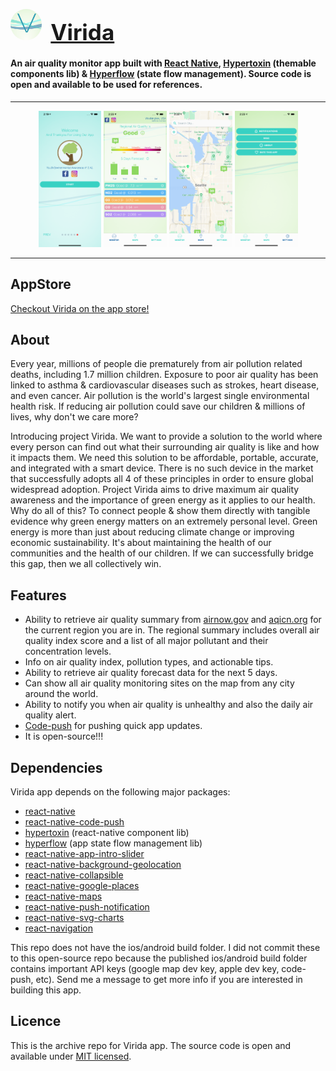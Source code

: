 <p align="left">
    <img width="10%" height="10%" style="border-radius: 60px" src="assets/logos/app-logo.png">
    <a style="font-weight: bold; font-size: 250%; margin-left: 10px" href = "https://github.com/tuantle/virida-air-quality-monitor-app">Virida</a>
</p>

#### An air quality monitor app built with [React Native](https://facebook.github.io/react-native/), [Hypertoxin](https://github.com/tuantle/hypertoxin/) (themable components lib) & [Hyperflow](https://github.com/tuantle/hyperflow) (state flow management). Source code is open and available to be used for references.

* * *

<p align="center">
   <img width="20%" height="20%" src="/assets/screenshots/iphone-xs-max-1.png">
   <img width="20%" height="20%" src="/assets/screenshots/iphone-xs-max-2.png">
   <img width="20%" height="20%" src="/assets/screenshots/iphone-xs-max-3.png">
   <img width="20%" height="20%" src="/assets/screenshots/iphone-xs-max-4.png">
</p>

* * *

## AppStore

[Checkout Virida on the app store!](https://apps.apple.com/us/app/virida/id1315223443?ls=1)

## About

Every year, millions of people die prematurely from air pollution related deaths, including 1.7 million children. Exposure to poor air quality has been linked to asthma & cardiovascular diseases such as strokes, heart disease, and even cancer. Air pollution is the world's largest single environmental health risk. If reducing air pollution could save our children & millions of lives, why don't we care more?

Introducing project Virida. We want to provide a solution to the world where every person can find out what their surrounding air quality is like and how it impacts them. We need this solution to be affordable, portable, accurate, and integrated with a smart device. There is no such device in the market that successfully adopts all 4 of these principles in order to ensure global widespread adoption. Project Virida aims to drive maximum air quality awareness and the importance of green energy as it applies to our health.
Why do all of this? To connect people & show them directly with tangible evidence why green energy matters on an extremely personal level. Green energy is more than just about reducing climate change or improving economic sustainability. It's about maintaining the health of our communities and the health of our children. If we can successfully bridge this gap, then we all collectively win.

## Features
-   Ability to retrieve air quality summary from [airnow.gov](https://airnow.gov) and [aqicn.org](aqicn.org) for the current region you are in. The regional summary includes overall air quality index score and a list of all major pollutant and their concentration levels.
-   Info on air quality index, pollution types, and actionable tips.
-   Ability to retrieve air quality forecast data for the next 5 days.
-   Can show all air quality monitoring sites on the map from any city around the world.
-   Ability to notify you when air quality is unhealthy and also the daily air quality alert.
-   [Code-push](https://microsoft.github.io/code-push/) for pushing quick app updates.
-   It is open-source!!!

## Dependencies

Virida app depends on the following major packages:
-   [react-native](https://facebook.github.io/react-native/)
-   [react-native-code-push](https://microsoft.github.io/code-push/)
-   [hypertoxin](https://github.com/tuantle/hypertoxin) (react-native component lib)
-   [hyperflow](https://github.com/tuantle/hyperflow) (app state flow management lib)
-   [react-native-app-intro-slider](https://github.com/Jacse/react-native-app-intro-slider)
-   [react-native-background-geolocation](https://github.com/transistorsoft/react-native-background-geolocation)
-   [react-native-collapsible](https://github.com/oblador/react-native-collapsible)
-   [react-native-google-places](https://github.com/tolu360/react-native-google-places)
-   [react-native-maps](https://github.com/react-native-community/react-native-maps)
-   [react-native-push-notification](https://github.com/zo0r/react-native-push-notification)
-   [react-native-svg-charts](https://github.com/JesperLekland/react-native-svg-charts)
-   [react-navigation](https://github.com/react-navigation/react-navigation)


This repo does not have the ios/android build folder. I did not commit these to this open-source repo because the published ios/android build folder contains important API keys (google map dev key, apple dev key, code-push, etc). Send me a message to get more info if you are interested in building this app.

## Licence

This is the archive repo for Virida app. The source code is open and available under [MIT licensed](./LICENSE).
